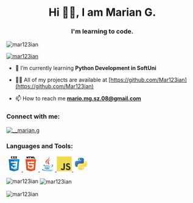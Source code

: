 <h1 align="center">Hi 👋🏻, I am Marian G.</h1>
<h3 align="center">I'm learning to code.</h3>

<p align="left"> <img src="https://komarev.com/ghpvc/?username=mar123ian&label=Profile%20views&color=0e75b6&style=flat" alt="mar123ian" /> </p>

<p align="left"> <a href="https://github.com/ryo-ma/github-profile-trophy"><img src="https://github-profile-trophy.vercel.app/?username=mar123ian" alt="mar123ian" /></a> </p>

- 🌱 I’m currently learning **Python Development in SoftUni**

- 👨‍💻 All of my projects are available at [https://github.com/Mar123ian](https://github.com/Mar123ian)

- 📫 How to reach me **mario.mg.sz.08@gmail.com**

<h3 align="left">Connect with me:</h3>
<p align="left">
<a href="https://instagram.com/__marian.g" target="blank"><img align="center" src="https://raw.githubusercontent.com/rahuldkjain/github-profile-readme-generator/master/src/images/icons/Social/instagram.svg" alt="__marian.g" height="30" width="40" /></a>
</p>

<h3 align="left">Languages and Tools:</h3>
<p align="left"> <a href="https://www.w3schools.com/css/" target="_blank" rel="noreferrer"> <img src="https://raw.githubusercontent.com/devicons/devicon/master/icons/css3/css3-original-wordmark.svg" alt="css3" width="40" height="40"/> </a> <a href="https://www.w3.org/html/" target="_blank" rel="noreferrer"> <img src="https://raw.githubusercontent.com/devicons/devicon/master/icons/html5/html5-original-wordmark.svg" alt="html5" width="40" height="40"/> </a> <a href="https://www.java.com" target="_blank" rel="noreferrer"> <img src="https://raw.githubusercontent.com/devicons/devicon/master/icons/java/java-original.svg" alt="java" width="40" height="40"/> </a> <a href="https://developer.mozilla.org/en-US/docs/Web/JavaScript" target="_blank" rel="noreferrer"> <img src="https://raw.githubusercontent.com/devicons/devicon/master/icons/javascript/javascript-original.svg" alt="javascript" width="40" height="40"/> </a> <a href="https://www.python.org" target="_blank" rel="noreferrer"> <img src="https://raw.githubusercontent.com/devicons/devicon/master/icons/python/python-original.svg" alt="python" width="40" height="40"/> </a> </p>

<p><img align="left" src="https://github-readme-stats.vercel.app/api/top-langs?username=mar123ian&show_icons=true&locale=en&layout=compact" alt="mar123ian" /></p>

<p>&nbsp;<img align="center" src="https://github-readme-stats.vercel.app/api?username=mar123ian&show_icons=true&locale=en" alt="mar123ian" /></p>

<p><img align="center" src="https://github-readme-streak-stats.herokuapp.com/?user=mar123ian&" alt="mar123ian" /></p>
